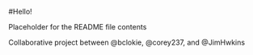 #Hello!

Placeholder for the README file contents

Collaborative project between @bclokie, @corey237, and @JimHwkins